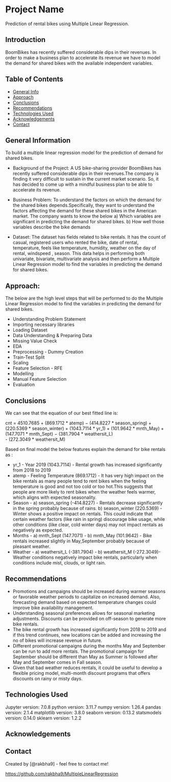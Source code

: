 # Project Name
Prediction of rental bikes using Multiple Linear Regression.

## Introduction
BoomBikes has recently suffered considerable dips in their revenues. In order to make a business plan to accelerate its revenue we have to model the demand for shared bikes with the available independent variables.

## Table of Contents
* [General Info](#general-information)
* [Approach](#approach)
* [Conclusions](#conclusions)
* [Recommendations](#recommendations)
* [Technologies Used](#technologies-used)
* [Acknowledgements](#acknowledgements)
* [Contact](#contact)

## General Information
To build a multiple linear regression model for the prediction of demand for shared bikes.

- Background of the Project: A US bike-sharing provider BoomBikes has recently suffered considerable dips in their revenues.The company is finding it very difficult to sustain in the current market scenario. So, it has decided to come up with a mindful business plan to be able to accelerate its revenue.

- Business Problem: To understand the factors on which the demand for the shared bikes depends.Specifically, they want to understand the factors affecting the demand for these shared bikes in the American market. The company wants to know the below 
    a) Which variables are significant in predicting the demand for shared bikes.
    b) How well those variables describe the bike demands
	
- Dataset: The dataset has fields related to bike rentals. It has the count of casual, registered users who rented the bike, date of rental, temperature, feels like temperature, humidity, weather on the day of rental, windspeed , season. This data helps in performing both univariate, bivariate, multivariate analysis and then perform a Multiple Linear Regression model to find the variables in predicting the demand for shared bikes.

## Approach:
The below are the high level steps that will be performed to do the Multiple Linear Regression model to find the variables in predicting the demand for shared bikes. 
- Understanding Problem Statement
- Importing necessary libraries
- Loading Dataset
- Data Understanding & Preparing Data
- Missing Value Check
- EDA
- Preprocessing - Dummy Creation
- Train-Test Split
- Scaling
- Feature Selection - RFE
- Modelling
- Manual Feature Selection
- Evaluation

## Conclusions
We can see that the equation of our best fitted line is:

cnt = 4510.7685 + (869.1712 * atemp) − (414.8227 * season_spring) + (220.5369 * season_winter) 
     + (1043.7114 * yr_1) + (101.9642 * mnth_May) + (147.7071 * mnth_Sept) − (381.7904 * weathersit_L)  
	 - (272.3049 * weathersit_M)
	 
Based on final model the below features explain the demand for bike rentals as :

- yr_1 - Year 2019 (1043.7114) - Rental growth has increased significantly from 2018 to 2019 
- atemp - Feeling Temperature (869.1712) - It has very high impact on the bike rentals as many people tend to rent bikes when the feeling temperature is good and not too cold or too hot.This suggests that people are more likely to rent bikes when the weather feels warmer, which aligns with expected seasonality.
- Season -
     a) season_spring (-414.8227) - Rentals decrease significantly in the spring probably because of rains.
     b) season_winter (220.5369) - Winter shows a positive impact on rentals.
This could indicate that certain weather factors (like rain in spring) discourage bike usage, while other conditions (like clear, cold winter days) may not impact rentals as negatively as expected.
- Months -
     a) mnth_Sept (147.7071) - 
     b) mnth_May  (101.9642) - 
Bike rentals increased slightly in May,September probably because of pleasant weather.
- Weather - 
     a) weathersit_L (-381.7904) - 
	 b) weathersit_M (-272.3049)- 
Weather conditions negatively impact bike rentals, particularly when conditions include mist, clouds, or light rain. 

## Recommendations

- Promotions and campaigns should be increased during warmer seasons or favorable weather periods to capitalize on increased demand. Also, forecasting demand based on expected temperature changes could improve bike availability management.
- Understanding seasonal preferences allows for seasonal marketing adjustments. Discounts can be provided on off-season to generate more bike rentals.
- The bike rental growth has increased significantly from 2018 to 2019 and if this trend continues, new locations can be added and increasing the no of bikes will increase revenue in future.
- Different promotional campaigns during the months May and September can be run to add more rentals. The promotional campaign for September should be different than May as Summer is followed after May and September comes in Fall season.
- Given that bad weather reduces rentals, it could be useful to develop a flexible pricing model, multi-month discount programs that offers discounts on rainy or misty days. 

## Technologies Used
Jupyter version: 7.0.8
python version: 3.11.7
numpy version: 1.26.4
pandas version: 2.1.4
matplotlib version: 3.8.0
seaborn version: 0.13.2
statsmodels version: 0.14.0
sklearn version: 1.2.2

## Acknowledgements

## Contact
Created by [@rakbha9] - feel free to contact me!

https://github.com/rakbha9/MultipleLinearRegression
